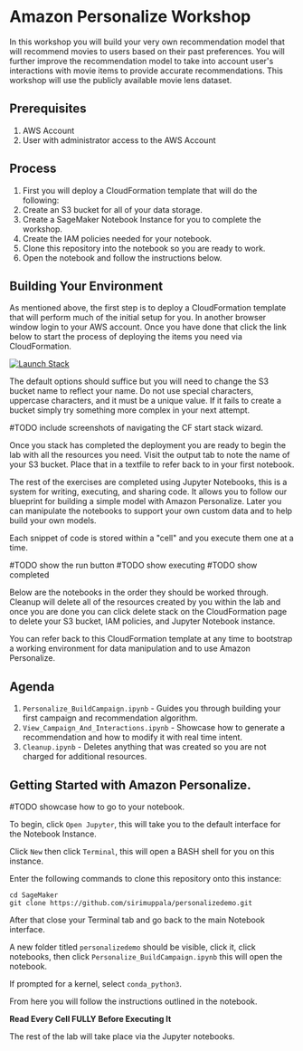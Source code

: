 # Amazon Personalize Workshop

In this workshop you will build your very own recommendation model that will recommend movies to users based on their past preferences. You will further improve the recommendation model to take into account user's interactions with movie items to provide accurate recommendations.  This workshop will use the publicly available movie lens dataset.

## Prerequisites

1. AWS Account
2. User with administrator access to the AWS Account

## Process

1. First you will deploy a CloudFormation template that will do the following:
 1. Create an S3 bucket for all of your data storage.
 1. Create a SageMaker Notebook Instance for you to complete the workshop.
 1. Create the IAM policies needed for your notebook.
 1. Clone this repository into the notebook so you are ready to work.
1. Open the notebook and follow the instructions below.

## Building Your Environment

As mentioned above, the first step is to deploy a CloudFormation template that will perform much of the initial setup for you. In another browser window login to your AWS account. Once you have done that click the link below to start the process of deploying the items you need via CloudFormation.

[![Launch Stack](https://s3.amazonaws.com/cloudformation-examples/cloudformation-launch-stack.png)](https://console.aws.amazon.com/cloudformation/home#/stacks/new?stackName=PersonalizeDemo&templateURL=https://chriskingpartnershare.s3.amazonaws.com/PersonalizeDemo.yaml)

The default options should suffice but you will need to change the S3 bucket name to reflect your name. Do not use special characters, uppercase characters, and it must be a unique value. If it fails to create a bucket simply try something more complex in your next attempt.

#TODO include screenshots of navigating the CF start stack wizard.

Once you stack has completed the deployment you are ready to begin the lab with all the resources you need. Visit the output tab to note the name of your S3 bucket. Place that in a textfile to refer back to in your first notebook.

The rest of the exercises are completed using Jupyter Notebooks, this is a system for writing, executing, and sharing code. It allows you to follow our blueprint for building a simple model with Amazon Personalize. Later you can manipulate the notebooks to support your own custom data and to help build your own models.

Each snippet of code is stored within a "cell" and you execute them one at a time. 

#TODO show the run button
#TODO show executing
#TODO show completed


Below are the notebooks in the order they should be worked through. Cleanup will delete all of the resources created by you within the lab and once you are done you can click delete stack on the CloudFormation page to delete your S3 bucket, IAM policies, and Jupyter Notebook instance.

You can refer back to this CloudFormation template at any time to bootstrap a working environment for data manipulation and to use Amazon Personalize.

## Agenda

1. `Personalize_BuildCampaign.ipynb`  - Guides you through building your first campaign and recommendation algorithm. 
2. `View_Campaign_And_Interactions.ipynb` - Showcase how to generate a recommendation and how to modify it with real time intent. 
3. `Cleanup.ipynb` - Deletes anything that was created so you are not charged for additional resources.


## Getting Started with Amazon Personalize.

#TODO showcase how to go to your notebook.

To begin, click `Open Jupyter`, this will take you to the default interface for the Notebook Instance.

Click `New` then click `Terminal`, this will open a BASH shell for you on this instance. 

Enter the following commands to clone this repository onto this instance:

```
cd SageMaker
git clone https://github.com/sirimuppala/personalizedemo.git
```

After that close your Terminal tab and go back to the main Notebook interface.

A new folder titled `personalizedemo` should be visible, click it, click notebooks, then click `Personalize_BuildCampaign.ipynb` this will open the notebook.

If prompted for a kernel, select `conda_python3`.

From here you will follow the instructions outlined in the notebook. 

**Read Every Cell FULLY Before Executing It**

The rest of the lab will take place via the Jupyter notebooks. 

